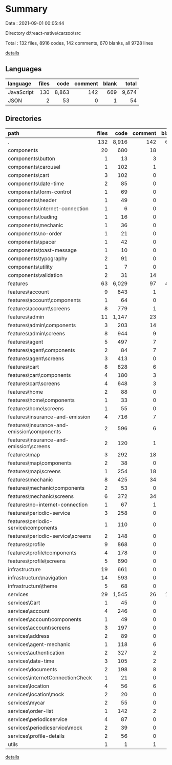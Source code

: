 # Summary

Date : 2021-09-01 00:05:44

Directory d:\react-native\carzoo\src

Total : 132 files,  8916 codes, 142 comments, 670 blanks, all 9728 lines

[details](details.md)

## Languages
| language | files | code | comment | blank | total |
| :--- | ---: | ---: | ---: | ---: | ---: |
| JavaScript | 130 | 8,863 | 142 | 669 | 9,674 |
| JSON | 2 | 53 | 0 | 1 | 54 |

## Directories
| path | files | code | comment | blank | total |
| :--- | ---: | ---: | ---: | ---: | ---: |
| . | 132 | 8,916 | 142 | 670 | 9,728 |
| components | 20 | 680 | 18 | 78 | 776 |
| components\button | 1 | 13 | 3 | 3 | 19 |
| components\carousel | 1 | 102 | 1 | 9 | 112 |
| components\cart | 3 | 102 | 0 | 11 | 113 |
| components\date-time | 2 | 85 | 0 | 6 | 91 |
| components\form-control | 1 | 69 | 0 | 5 | 74 |
| components\header | 1 | 49 | 0 | 2 | 51 |
| components\internet-connection | 1 | 6 | 0 | 2 | 8 |
| components\loading | 1 | 16 | 0 | 4 | 20 |
| components\mechanic | 1 | 36 | 0 | 4 | 40 |
| components\no-order | 1 | 21 | 0 | 5 | 26 |
| components\spacer | 1 | 42 | 0 | 6 | 48 |
| components\toast-message | 1 | 10 | 0 | 2 | 12 |
| components\typography | 2 | 91 | 0 | 9 | 100 |
| components\utility | 1 | 7 | 0 | 2 | 9 |
| components\validation | 2 | 31 | 14 | 8 | 53 |
| features | 63 | 6,029 | 97 | 402 | 6,528 |
| features\account | 9 | 843 | 1 | 51 | 895 |
| features\account\components | 1 | 64 | 0 | 11 | 75 |
| features\account\screens | 8 | 779 | 1 | 40 | 820 |
| features\admin | 11 | 1,147 | 23 | 76 | 1,246 |
| features\admin\components | 3 | 203 | 14 | 15 | 232 |
| features\admin\screens | 8 | 944 | 9 | 61 | 1,014 |
| features\agent | 5 | 497 | 7 | 37 | 541 |
| features\agent\components | 2 | 84 | 7 | 6 | 97 |
| features\agent\screens | 3 | 413 | 0 | 31 | 444 |
| features\cart | 8 | 828 | 6 | 57 | 891 |
| features\cart\components | 4 | 180 | 3 | 20 | 203 |
| features\cart\screens | 4 | 648 | 3 | 37 | 688 |
| features\home | 2 | 88 | 0 | 6 | 94 |
| features\home\components | 1 | 33 | 0 | 3 | 36 |
| features\home\screens | 1 | 55 | 0 | 3 | 58 |
| features\insurance-and-emission | 4 | 716 | 7 | 47 | 770 |
| features\insurance-and-emission\components | 2 | 596 | 6 | 37 | 639 |
| features\insurance-and-emission\screens | 2 | 120 | 1 | 10 | 131 |
| features\map | 3 | 292 | 18 | 19 | 329 |
| features\map\components | 2 | 38 | 0 | 4 | 42 |
| features\map\screens | 1 | 254 | 18 | 15 | 287 |
| features\mechanic | 8 | 425 | 34 | 33 | 492 |
| features\mechanic\components | 2 | 53 | 0 | 6 | 59 |
| features\mechanic\screens | 6 | 372 | 34 | 27 | 433 |
| features\no-internet-connection | 1 | 67 | 1 | 5 | 73 |
| features\periodic-service | 3 | 258 | 0 | 19 | 277 |
| features\periodic-service\components | 1 | 110 | 0 | 7 | 117 |
| features\periodic-service\screens | 2 | 148 | 0 | 12 | 160 |
| features\profile | 9 | 868 | 0 | 52 | 920 |
| features\profile\components | 4 | 178 | 0 | 16 | 194 |
| features\profile\screens | 5 | 690 | 0 | 36 | 726 |
| infrastructure | 19 | 661 | 0 | 50 | 711 |
| infrastructure\navigation | 14 | 593 | 0 | 41 | 634 |
| infrastructure\theme | 5 | 68 | 0 | 9 | 77 |
| services | 29 | 1,545 | 26 | 139 | 1,710 |
| services\Cart | 1 | 45 | 0 | 5 | 50 |
| services\account | 4 | 246 | 0 | 17 | 263 |
| services\account\components | 1 | 49 | 0 | 9 | 58 |
| services\account\screens | 3 | 197 | 0 | 8 | 205 |
| services\address | 2 | 89 | 0 | 11 | 100 |
| services\agent-mechanic | 1 | 118 | 6 | 7 | 131 |
| services\authentication | 2 | 327 | 2 | 19 | 348 |
| services\date-time | 3 | 105 | 2 | 12 | 119 |
| services\documents | 2 | 198 | 8 | 20 | 226 |
| services\internetConnectionCheck | 1 | 21 | 0 | 5 | 26 |
| services\location | 4 | 56 | 6 | 9 | 71 |
| services\location\mock | 2 | 20 | 0 | 3 | 23 |
| services\mycar | 2 | 55 | 0 | 10 | 65 |
| services\order-list | 1 | 142 | 2 | 7 | 151 |
| services\periodicservice | 4 | 87 | 0 | 9 | 96 |
| services\periodicservice\mock | 2 | 39 | 0 | 2 | 41 |
| services\profile-details | 2 | 56 | 0 | 8 | 64 |
| utils | 1 | 1 | 1 | 1 | 3 |

[details](details.md)